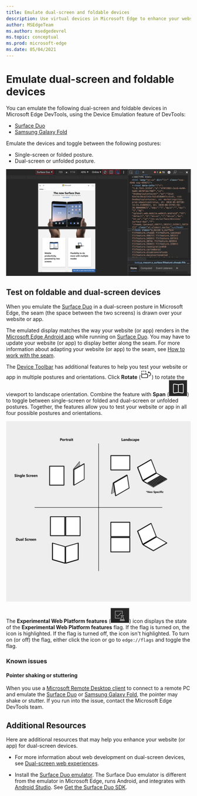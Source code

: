 ```yaml
---
title: Emulate dual-screen and foldable devices
description: Use virtual devices in Microsoft Edge to enhance your website for dual-screen and foldable devices.
author: MSEdgeTeam
ms.author: msedgedevrel
ms.topic: conceptual
ms.prod: microsoft-edge
ms.date: 05/04/2021
---
```

# Emulate dual-screen and foldable devices

You can emulate the following dual-screen and foldable devices in Microsoft Edge DevTools, using the Device Emulation feature of DevTools:

* [Surface Duo](https://www.microsoft.com/surface/devices/surface-duo)
* [Samsung Galaxy Fold](https://www.samsung.com/global/galaxy/galaxy-fold)

Emulate the devices and toggle between the following postures:

*  Single-screen or folded posture.
*  Dual-screen or unfolded posture.

![Emulating Surface Duo in Microsoft Edge](../media/experiments-surface-duo-emulation.msft.png)


<!-- ====================================================================== -->
## Test on foldable and dual-screen devices

When you emulate the [Surface Duo](https://www.microsoft.com/surface/devices/surface-duo) in a dual-screen posture in Microsoft Edge, the seam (the space between the two screens) is drawn over your website or app.

The emulated display matches the way your website (or app) renders in the [Microsoft Edge Android app](https://play.google.com/store/apps/details?id=com.microsoft.emmx) while running on [Surface Duo](https://www.microsoft.com/surface/devices/surface-duo).  You may have to update your website (or app) to display better along the seam.  For more information about adapting your website (or app) to the seam, see [How to work with the seam](/dual-screen/introduction#how-to-work-with-the-seam).

The [Device Toolbar](../device-mode/index.md#simulate-a-mobile-viewport) has additional features to help you test your website or app in multiple postures and orientations.  Click **Rotate** (![Rotate](../media/rotate-dark-icon.msft.png)) to rotate the viewport to landscape orientation. Combine the feature with **Span** (![Span](../media/span-dark-icon.msft.png)) to toggle between single-screen or folded and dual-screen or unfolded postures.  Together, the features allow you to test your website or app in all four possible postures and orientations.

![Matrix of postures and orientations for dual-screen and foldable devices](../media/experiments-dual-screen-emulation-rotate-span.msft.png)

The **Experimental Web Platform features** (![ExperimentalApis](../media/experimental-apis-dark-icon.png)) icon displays the state of the **Experimental Web Platform features** flag.  If the flag is turned on, the icon is highlighted.  If the flag is turned off, the icon isn't highlighted.  To turn on (or off) the flag, either click the icon or go to `edge://flags` and toggle the flag.

### Known issues

#### Pointer shaking or stuttering

When you use a [Microsoft Remote Desktop client](/windows-server/remote/remote-desktop-services/clients/remote-desktop-clients) to connect to a remote PC and emulate the [Surface Duo](https://www.microsoft.com/surface/devices/surface-duo) or [Samsung Galaxy Fold](https://www.samsung.com/global/galaxy/galaxy-fold), the pointer may shake or stutter.  If you run into the issue, contact the Microsoft Edge DevTools team.


<!-- ====================================================================== -->
## Additional Resources

Here are additional resources that may help you enhance your website (or app) for dual-screen devices.

*  For more information about web development on dual-screen devices, see [Dual-screen web experiences](/dual-screen/web/index).

*  Install the [Surface Duo emulator](/dual-screen/android/use-emulator).  The Surface Duo emulator is different from the emulator in Microsoft Edge, runs Android, and integrates with [Android Studio](https://developer.android.com/studio/).  See [Get the Surface Duo SDK](/dual-screen/android/get-duo-sdk).
